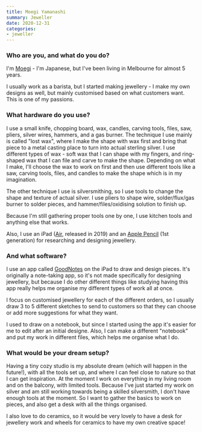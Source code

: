 ```yaml
---
title: Moegi Yamanashi
summary: Jeweller 
date: 2020-12-31
categories:
- jeweller
---
```


### Who are you, and what do you do?

I'm [Moegi](https://instagram.com/fateor_1111 "Moegi's Instagram account.") - I'm Japanese, but I've been living in Melbourne for almost 5 years.

I usually work as a barista, but I started making jewellery - I make my own designs as well, but mainly customised based on what customers want. This is one of my passions.

### What hardware do you use?

I use a small knife, chopping board, wax, candles, carving tools, files, saw, pliers, silver wires, hammers, and a gas burner. The technique I use mainly is called "lost wax", where I make the shape with wax first and bring that piece to a metal casting place to turn into actual sterling silver. I use different types of wax - soft wax that I can shape with my fingers, and ring-shaped wax that I can file and carve to make the shape. Depending on what I make, I'll choose the wax to work on first and then use different tools like a saw, carving tools, files, and candles to make the shape which is in my imagination.

The other technique I use is silversmithing, so I use tools to change the shape and texture of actual silver. I use pliers to shape wire, solder/flux/gas burner to solder pieces, and hammer/files/oxidising solution to finish up.

Because I'm still gathering proper tools one by one, I use kitchen tools and anything else that works. 

Also, I use an iPad ([Air][ipad-air], released in 2019) and an [Apple Pencil][pencil] (1st generation) for researching and designing jewellery.

### And what software?

I use an app called [GoodNotes][goodnotes-ios] on the iPad to draw and design pieces. It's originally a note-taking app, so it's not made specifically for designing jewellery, but because I do other different things like studying having this app really helps me organise my different types of work all at once.

I focus on customised jewellery for each of the different orders, so I usually draw 3 to 5 different sketches to send to customers so that they can choose or add more suggestions for what they want. 

I used to draw on a notebook, but since I started using the app it's easier for me to edit after an initial designe. Also, I can make a different "notebook" and put my work in different files, which helps me organise what I do. 

### What would be your dream setup?

Having a tiny cozy studio is my absolute dream (which will happen in the future!), with all the tools set up, and where I can feel close to nature so that I can get inspiration. At the moment I work on everything in my living room and on the balcony, with limited tools. Because I've just started my work on silver and am still working towards being a skilled silversmith, I don't have enough tools at the moment. So I want to gather the basics to work on pieces, and also get a desk with all the things organised.

I also love to do ceramics, so it would be very lovely to have a desk for jewellery work and wheels for ceramics to have my own creative space!

[goodnotes-ios]: http://www.goodnotesapp.com "A handwritten note-taking app."
[ipad-air]: https://en.wikipedia.org/wiki/IPad_Air "A tablet device."
[pencil]: https://www.fiftythree.com/pencil "An iPad stylus."
